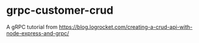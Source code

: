 # grpc-customer-crud

A gRPC tutorial from https://blog.logrocket.com/creating-a-crud-api-with-node-express-and-grpc/
